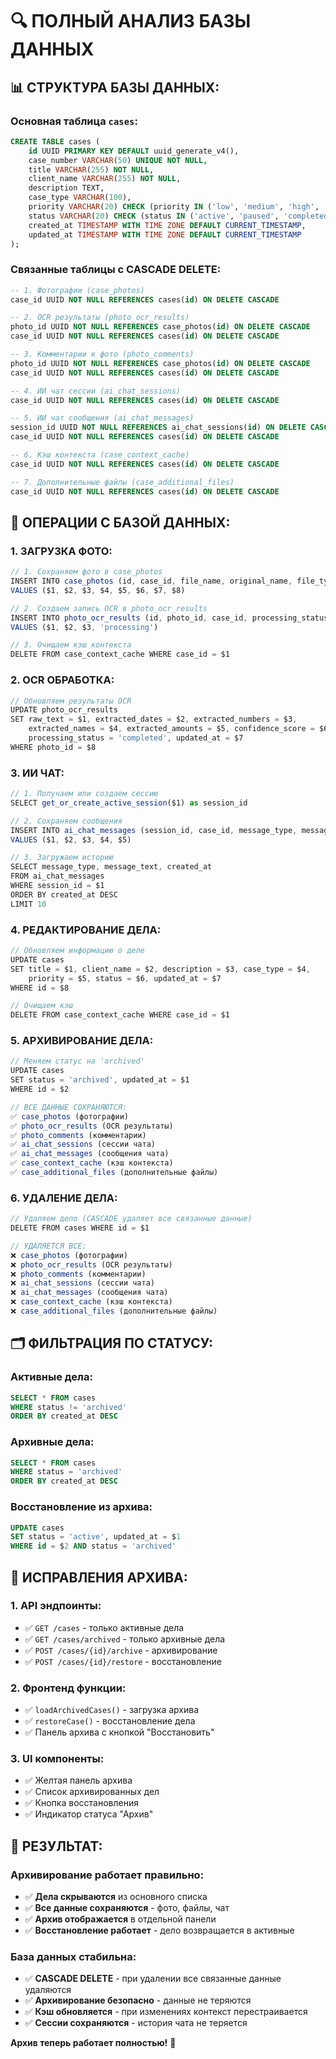 # 🔍 ПОЛНЫЙ АНАЛИЗ БАЗЫ ДАННЫХ

## 📊 **СТРУКТУРА БАЗЫ ДАННЫХ:**

### **Основная таблица `cases`:**
```sql
CREATE TABLE cases (
    id UUID PRIMARY KEY DEFAULT uuid_generate_v4(),
    case_number VARCHAR(50) UNIQUE NOT NULL,
    title VARCHAR(255) NOT NULL,
    client_name VARCHAR(255) NOT NULL,
    description TEXT,
    case_type VARCHAR(100),
    priority VARCHAR(20) CHECK (priority IN ('low', 'medium', 'high', 'urgent')) DEFAULT 'medium',
    status VARCHAR(20) CHECK (status IN ('active', 'paused', 'completed', 'archived')) DEFAULT 'active',
    created_at TIMESTAMP WITH TIME ZONE DEFAULT CURRENT_TIMESTAMP,
    updated_at TIMESTAMP WITH TIME ZONE DEFAULT CURRENT_TIMESTAMP
);
```

### **Связанные таблицы с CASCADE DELETE:**
```sql
-- 1. Фотографии (case_photos)
case_id UUID NOT NULL REFERENCES cases(id) ON DELETE CASCADE

-- 2. OCR результаты (photo_ocr_results)  
photo_id UUID NOT NULL REFERENCES case_photos(id) ON DELETE CASCADE
case_id UUID NOT NULL REFERENCES cases(id) ON DELETE CASCADE

-- 3. Комментарии к фото (photo_comments)
photo_id UUID NOT NULL REFERENCES case_photos(id) ON DELETE CASCADE
case_id UUID NOT NULL REFERENCES cases(id) ON DELETE CASCADE

-- 4. ИИ чат сессии (ai_chat_sessions)
case_id UUID NOT NULL REFERENCES cases(id) ON DELETE CASCADE

-- 5. ИИ чат сообщения (ai_chat_messages)
session_id UUID NOT NULL REFERENCES ai_chat_sessions(id) ON DELETE CASCADE
case_id UUID NOT NULL REFERENCES cases(id) ON DELETE CASCADE

-- 6. Кэш контекста (case_context_cache)
case_id UUID NOT NULL REFERENCES cases(id) ON DELETE CASCADE

-- 7. Дополнительные файлы (case_additional_files)
case_id UUID NOT NULL REFERENCES cases(id) ON DELETE CASCADE
```

## 🔄 **ОПЕРАЦИИ С БАЗОЙ ДАННЫХ:**

### **1. ЗАГРУЗКА ФОТО:**
```javascript
// 1. Сохраняем фото в case_photos
INSERT INTO case_photos (id, case_id, file_name, original_name, file_type, file_size, file_path, display_order)
VALUES ($1, $2, $3, $4, $5, $6, $7, $8)

// 2. Создаем запись OCR в photo_ocr_results
INSERT INTO photo_ocr_results (id, photo_id, case_id, processing_status)
VALUES ($1, $2, $3, 'processing')

// 3. Очищаем кэш контекста
DELETE FROM case_context_cache WHERE case_id = $1
```

### **2. OCR ОБРАБОТКА:**
```javascript
// Обновляем результаты OCR
UPDATE photo_ocr_results 
SET raw_text = $1, extracted_dates = $2, extracted_numbers = $3, 
    extracted_names = $4, extracted_amounts = $5, confidence_score = $6,
    processing_status = 'completed', updated_at = $7
WHERE photo_id = $8
```

### **3. ИИ ЧАТ:**
```javascript
// 1. Получаем или создаем сессию
SELECT get_or_create_active_session($1) as session_id

// 2. Сохраняем сообщения
INSERT INTO ai_chat_messages (session_id, case_id, message_type, message_text, context_used)
VALUES ($1, $2, $3, $4, $5)

// 3. Загружаем историю
SELECT message_type, message_text, created_at
FROM ai_chat_messages 
WHERE session_id = $1 
ORDER BY created_at DESC 
LIMIT 10
```

### **4. РЕДАКТИРОВАНИЕ ДЕЛА:**
```javascript
// Обновляем информацию о деле
UPDATE cases 
SET title = $1, client_name = $2, description = $3, case_type = $4, 
    priority = $5, status = $6, updated_at = $7
WHERE id = $8

// Очищаем кэш
DELETE FROM case_context_cache WHERE case_id = $1
```

### **5. АРХИВИРОВАНИЕ ДЕЛА:**
```javascript
// Меняем статус на 'archived'
UPDATE cases 
SET status = 'archived', updated_at = $1
WHERE id = $2

// ВСЕ ДАННЫЕ СОХРАНЯЮТСЯ:
✅ case_photos (фотографии)
✅ photo_ocr_results (OCR результаты)
✅ photo_comments (комментарии)
✅ ai_chat_sessions (сессии чата)
✅ ai_chat_messages (сообщения чата)
✅ case_context_cache (кэш контекста)
✅ case_additional_files (дополнительные файлы)
```

### **6. УДАЛЕНИЕ ДЕЛА:**
```javascript
// Удаляем дело (CASCADE удаляет все связанные данные)
DELETE FROM cases WHERE id = $1

// УДАЛЯЕТСЯ ВСЕ:
❌ case_photos (фотографии)
❌ photo_ocr_results (OCR результаты)
❌ photo_comments (комментарии)
❌ ai_chat_sessions (сессии чата)
❌ ai_chat_messages (сообщения чата)
❌ case_context_cache (кэш контекста)
❌ case_additional_files (дополнительные файлы)
```

## 🗂️ **ФИЛЬТРАЦИЯ ПО СТАТУСУ:**

### **Активные дела:**
```sql
SELECT * FROM cases 
WHERE status != 'archived' 
ORDER BY created_at DESC
```

### **Архивные дела:**
```sql
SELECT * FROM cases 
WHERE status = 'archived' 
ORDER BY created_at DESC
```

### **Восстановление из архива:**
```sql
UPDATE cases 
SET status = 'active', updated_at = $1
WHERE id = $2 AND status = 'archived'
```

## 🔧 **ИСПРАВЛЕНИЯ АРХИВА:**

### **1. API эндпоинты:**
- ✅ `GET /cases` - только активные дела
- ✅ `GET /cases/archived` - только архивные дела
- ✅ `POST /cases/{id}/archive` - архивирование
- ✅ `POST /cases/{id}/restore` - восстановление

### **2. Фронтенд функции:**
- ✅ `loadArchivedCases()` - загрузка архива
- ✅ `restoreCase()` - восстановление дела
- ✅ Панель архива с кнопкой "Восстановить"

### **3. UI компоненты:**
- ✅ Желтая панель архива
- ✅ Список архивированных дел
- ✅ Кнопка восстановления
- ✅ Индикатор статуса "Архив"

## 🎯 **РЕЗУЛЬТАТ:**

### **Архивирование работает правильно:**
- ✅ **Дела скрываются** из основного списка
- ✅ **Все данные сохраняются** - фото, файлы, чат
- ✅ **Архив отображается** в отдельной панели
- ✅ **Восстановление работает** - дело возвращается в активные

### **База данных стабильна:**
- ✅ **CASCADE DELETE** - при удалении все связанные данные удаляются
- ✅ **Архивирование безопасно** - данные не теряются
- ✅ **Кэш обновляется** - при изменениях контекст перестраивается
- ✅ **Сессии сохраняются** - история чата не теряется

**Архив теперь работает полностью!** 🎉
